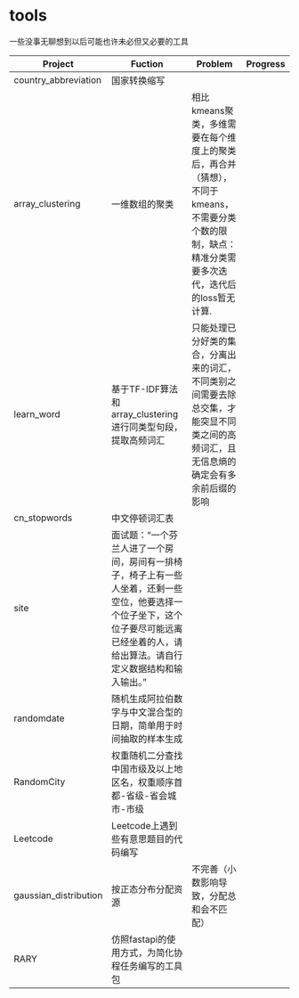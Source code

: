 # tools
一些没事无聊想到以后可能也许未必但又必要的工具



Project     |  Fuction   |  Problem  | Progress
----         |   -----------     |   -----------   |   ----------- 
country_abbreviation        |   国家转换缩写     |      |
array_clustering           | 一维数组的聚类  |相比kmeans聚类，多维需要在每个维度上的聚类后，再合并（猜想），不同于kmeans，不需要分类个数的限制，缺点：精准分类需要多次迭代，迭代后的loss暂无计算.
learn_word                 | 基于TF-IDF算法和array_clustering进行同类型句段，提取高频词汇              | 只能处理已分好类的集合，分离出来的词汇，不同类别之间需要去除总交集，才能突显不同类之间的高频词汇，且无信息熵的确定会有多余前后缀的影响| 
cn_stopwords  |   中文停顿词汇表     |      |
site  |   面试题：“一个芬兰人进了一个房间，房间有一排椅子，椅子上有一些人坐着，还剩一些空位，他要选择一个位子坐下，这个位子要尽可能远离已经坐着的人，请给出算法。请自行定义数据结构和输入输出。”     |      |
randomdate  |   随机生成阿拉伯数字与中文混合型的日期，简单用于时间抽取的样本生成     |      |
RandomCity|   权重随机二分查找中国市级及以上地区名，权重顺序首都-省级-省会城市-市级     |      |
Leetcode|   Leetcode上遇到些有意思题目的代码编写     |      |
gaussian_distribution|   按正态分布分配资源     |    不完善（小数影响导致，分配总和会不匹配）  |
RARY |   仿照fastapi的使用方式，为简化协程任务编写的工具包     |      |
